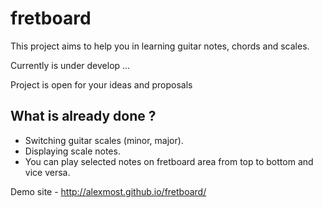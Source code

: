 fretboard 
=========

This project aims to help you in learning guitar notes, chords and scales.

Currently is under develop ...

Project is open for your ideas and proposals


## What is already done ?
* Switching guitar scales (minor, major).
* Displaying scale notes.
* You can play selected notes on fretboard area from top to bottom and vice versa.

Demo site - http://alexmost.github.io/fretboard/



